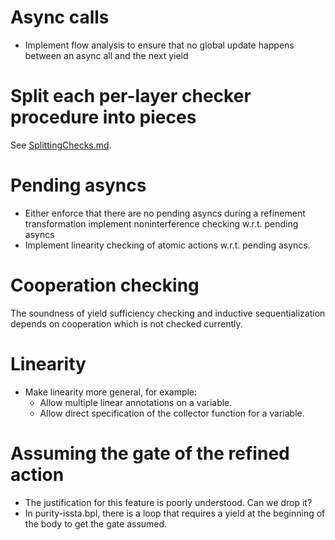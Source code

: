 # Async calls

* Implement flow analysis to ensure that no global update happens between an async all and the next yield

# Split each per-layer checker procedure into pieces

See [SplittingChecks.md](SplittingChecks.md).

# Pending asyncs

* Either enforce that there are no pending asyncs during a refinement transformation implement noninterference checking w.r.t. pending asyncs 
* Implement linearity checking of atomic actions w.r.t. pending asyncs.

# Cooperation checking

The soundness of yield sufficiency checking and inductive sequentialization
depends on cooperation which is not checked currently.

# Linearity

* Make linearity more general, for example:
  * Allow multiple linear annotations on a variable.
  * Allow direct specification of the collector function for a variable.

# Assuming the gate of the refined action

* The justification for this feature is poorly understood. Can we drop it?
* In purity-issta.bpl, there is a loop that requires a yield at the beginning of the body to get the gate assumed.
